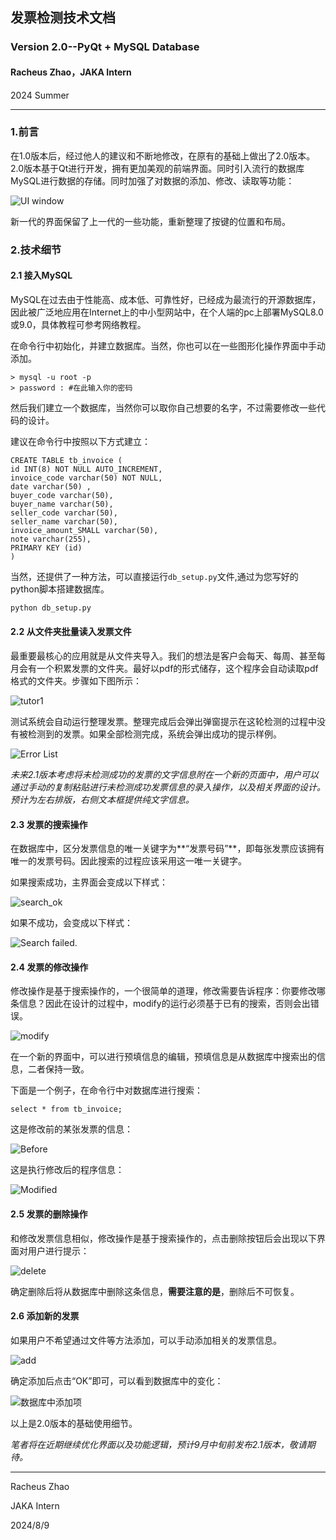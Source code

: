 ## 发票检测技术文档

### Version 2.0--PyQt + MySQL Database

#### Racheus Zhao，JAKA Intern

2024 Summer

---

### 1.前言

在1.0版本后，经过他人的建议和不断地修改，在原有的基础上做出了2.0版本。2.0版本基于Qt进行开发，拥有更加美观的前端界面。同时引入流行的数据库MySQL进行数据的存储。同时加强了对数据的添加、修改、读取等功能：

![UI window](https://github.com/Racheus/InvoiceDetector/blob/master/InvoiceDetector2.0/Image/ui.png)

新一代的界面保留了上一代的一些功能，重新整理了按键的位置和布局。

### 2.技术细节

#### 2.1 接入MySQL

MySQL在过去由于性能高、成本低、可靠性好，已经成为最流行的开源数据库，因此被广泛地应用在Internet上的中小型网站中，在个人端的pc上部署MySQL8.0或9.0，具体教程可参考网络教程。

在命令行中初始化，并建立数据库。当然，你也可以在一些图形化操作界面中手动添加。

```mysql
> mysql -u root -p
> password : #在此输入你的密码
```

然后我们建立一个数据库，当然你可以取你自己想要的名字，不过需要修改一些代码的设计。

建议在命令行中按照以下方式建立：

```mysql
CREATE TABLE tb_invoice (
id INT(8) NOT NULL AUTO_INCREMENT,
invoice_code varchar(50) NOT NULL,
date varchar(50) ,
buyer_code varchar(50),
buyer_name varchar(50),
seller_code varchar(50),
seller_name varchar(50),
invoice_amount_SMALL varchar(50),
note varchar(255),
PRIMARY KEY (id)
)
```

当然，还提供了一种方法，可以直接运行`db_setup.py`文件,通过为您写好的python脚本搭建数据库。

```python
python db_setup.py
```

#### 2.2 从文件夹批量读入发票文件

最重要最核心的应用就是从文件夹导入。我们的想法是客户会每天、每周、甚至每月会有一个积累发票的文件夹。最好以pdf的形式储存，这个程序会自动读取pdf格式的文件夹。步骤如下图所示：

![tutor1](https://github.com/Racheus/InvoiceDetector/blob/master/InvoiceDetector2.0/Image/folderchoose.png)

测试系统会自动运行整理发票。整理完成后会弹出弹窗提示在这轮检测的过程中没有被检测到的发票。如果全部检测完成，系统会弹出成功的提示样例。

![Error List](https://github.com/Racheus/InvoiceDetector/blob/master/InvoiceDetector2.0/Image/errorlist.png)

*未来2.1版本考虑将未检测成功的发票的文字信息附在一个新的页面中，用户可以通过手动的复制粘贴进行未检测成功发票信息的录入操作，以及相关界面的设计。预计为左右排版，右侧文本框提供纯文字信息。*

#### 2.3 发票的搜索操作

在数据库中，区分发票信息的唯一关键字为**“发票号码”**，即每张发票应该拥有唯一的发票号码。因此搜索的过程应该采用这一唯一关键字。

如果搜索成功，主界面会变成以下样式：

![search_ok](https://github.com/Racheus/InvoiceDetector/blob/master/InvoiceDetector2.0/Image/search_YES.png)

如果不成功，会变成以下样式：

![Search failed.](https://github.com/Racheus/InvoiceDetector/blob/master/InvoiceDetector2.0/Image/search_NO.png)

####  2.4 发票的修改操作

修改操作是基于搜索操作的，一个很简单的道理，修改需要告诉程序：你要修改哪条信息？因此在设计的过程中，modify的运行必须基于已有的搜索，否则会出错误。

![modify](https://github.com/Racheus/InvoiceDetector/blob/master/InvoiceDetector2.0/Image/modify.png)

在一个新的界面中，可以进行预填信息的编辑，预填信息是从数据库中搜索出的信息，二者保持一致。

下面是一个例子，在命令行中对数据库进行搜索：

```mysql
select * from tb_invoice;
```

这是修改前的某张发票的信息：

![Before](https://github.com/Racheus/InvoiceDetector/blob/master/InvoiceDetector2.0/Image/origindata.png)

这是执行修改后的程序信息：

![Modified](https://github.com/Racheus/InvoiceDetector/blob/master/InvoiceDetector2.0/Image/modified.png)

#### 2.5 发票的删除操作

和修改发票信息相似，修改操作是基于搜索操作的，点击删除按钮后会出现以下界面对用户进行提示：

![delete](https://github.com/Racheus/InvoiceDetector/blob/master/InvoiceDetector2.0/Image/del.png)

确定删除后将从数据库中删除这条信息，**需要注意的是**，删除后不可恢复。

#### 2.6 添加新的发票

如果用户不希望通过文件等方法添加，可以手动添加相关的发票信息。

![add](https://github.com/Racheus/InvoiceDetector/blob/master/InvoiceDetector2.0/Image/add.png)

确定添加后点击“OK”即可，可以看到数据库中的变化：

![数据库中添加项](https://github.com/Racheus/InvoiceDetector/blob/master/InvoiceDetector2.0/Image/dbadd.png)

以上是2.0版本的基础使用细节。

*笔者将在近期继续优化界面以及功能逻辑，预计9月中旬前发布2.1版本，敬请期待。*

---

Racheus Zhao 

JAKA Intern 

2024/8/9

